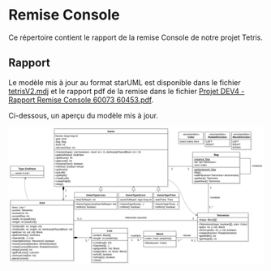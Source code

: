 # Remise Console

Ce répertoire contient le rapport de la remise Console de notre projet Tetris.

## Rapport

Le modèle mis à jour au format starUML est disponible dans le fichier [tetrisV2.mdj](./tetrisV2.mdj) et le rapport pdf de la remise dans le fichier [Projet DEV4 - Rapport Remise Console 60073 60453.pdf](./Projet%20DEV4%20-%20Rapport%20Remise%20Console%2060073%2060453.pdf).

Ci-dessous, un aperçu du modèle mis à jour.

![modélisation métier mise à jour](Metier_Tetris_maj.svg)